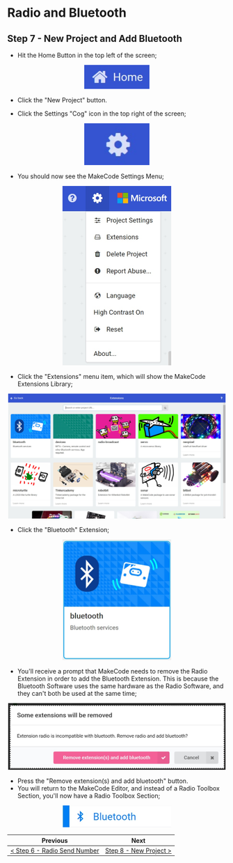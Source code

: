 # Radio and Bluetooth #

## Step 7 - New Project and Add Bluetooth ##

- Hit the Home Button in the top left of the screen;

<p align="center">
    <img src="images/7-home.jpg" width="150px" >
</p>

- Click the "New Project" button.

- Click the Settings "Cog" icon in the top right of the screen; 

<p align="center">
    <img src="images/7-settings.jpg" width="150px" >
</p>

- You should now see the MakeCode Settings Menu;

<p align="center">
    <img src="images/7-settings-open.jpg" width="250px" >
</p>

- Click the "Extensions" menu item, which will show the MakeCode Extensions Library;

<p align="center">
    <img src="images/7-extensions.jpg" width="500px" >
</p>

- Click the "Bluetooth" Extension;

<p align="center">
    <img src="images/7-extensions-bluetooth.jpg" width="250px" >
</p>

- You'll receive a prompt that MakeCode needs to remove the Radio Extension in order to add the Bluetooth Extension. This is because the Bluetooth Software uses the same hardware as the Radio Software, and they can't both be used at the same time;

<p align="center">
    <img src="images/7-extensions-bluetooth-remove-radio.jpg" width="500px" >
</p>

- Press the "Remove extension(s) and add bluetooth" button.
- You will return to the MakeCode Editor, and instead of a Radio Toolbox Section, you'll now have a Radio Toolbox Section;

<p align="center">
    <img src="images/7-bluetooth-section.jpg" width="250px" >
</p>

| Previous | Next |
| -------- | ---- |
| [< Step 6 - Radio Send Number](6-radio-send-number.md) | [Step 8 - New Project >](8-new-project.md) |
